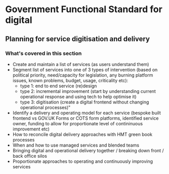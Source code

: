 # Government Functional Standard for digital

## Planning for service digitisation and delivery

### What's covered in this section

- Create and maintain a list of services (as users understand them)
- Segment list of services into one of 3 types of intervention (based on political priority, need/capacity for legislation, any burning platform issues, known problems, budget, usage, criticality etc):
    - type 1: end to end service (re)design
    - type 2: incremental improvement (start by understanding current operational response and using tech to help optimise it)
    - type 3: digitisation (create a digital frontend without changing operational processes)"
- Identify a delivery and operating model for each service (bespoke built frontend vs GOV.UK Forms or COTS form platforms, identified service owner, funding to allow for proportionate level of contininuous improvement etc)
- How to reconcile digital delivery approaches with HMT green book processes
- When and how to use managed services and blended teams
- Bringing digital and operational delivery together / breaking down front / back office silos
- Proportionate approaches to operating and continuously improving services
